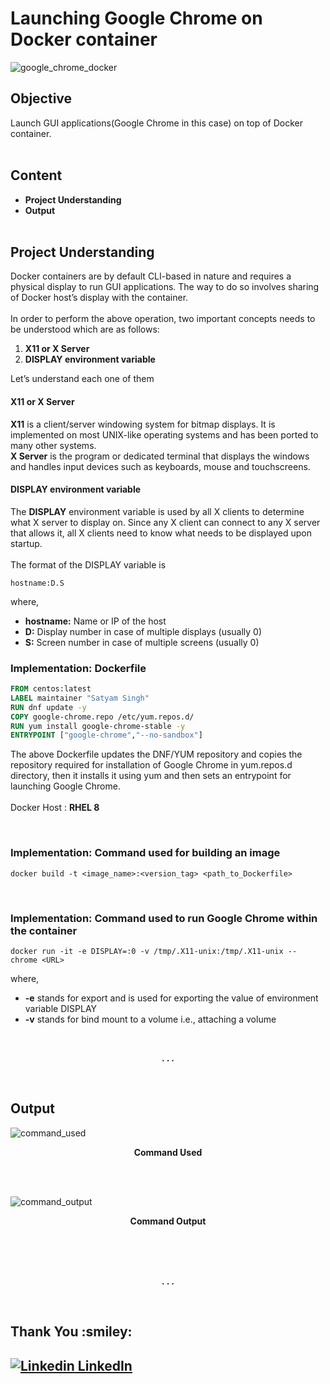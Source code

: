 # Launching Google Chrome on Docker container

![google_chrome_docker](https://miro.medium.com/max/1400/1*Yqlku7qNl5GAVFq85aLfLQ.jpeg)

## Objective
Launch GUI applications(Google Chrome in this case) on top of Docker container.
<br><br>

## Content
- **Project Understanding**
- **Output**
<br><br>

## Project Understanding
Docker containers are by default CLI-based in nature and requires a physical display to run GUI applications. The way to do so involves sharing of Docker host’s display with the container.<br><br>
In order to perform the above operation, two important concepts needs to be understood which are as follows:

1. **X11 or X Server**
2. **DISPLAY environment variable**

Let’s understand each one of them

#### X11 or X Server

**X11** is a client/server windowing system for bitmap displays. It is implemented on most UNIX-like operating systems and has been ported to many other systems.<br>
**X Server** is the program or dedicated terminal that displays the windows and handles input devices such as keyboards, mouse and touchscreens.

#### DISPLAY environment variable

The **DISPLAY** environment variable is used by all X clients to determine what X server to display on. Since any X client can connect to any X server that allows it, all X clients need to know what needs to be displayed upon startup.<br><br>
The format of the DISPLAY variable is

```
hostname:D.S
```

where,

- **hostname:** Name or IP of the host
- **D:** Display number in case of multiple displays (usually 0)
- **S:** Screen number in case of multiple screens (usually 0)

### Implementation: Dockerfile

```dockerfile
FROM centos:latest
LABEL maintainer "Satyam Singh"
RUN dnf update -y 
COPY google-chrome.repo /etc/yum.repos.d/
RUN yum install google-chrome-stable -y
ENTRYPOINT ["google-chrome","--no-sandbox"]
```

The above Dockerfile updates the DNF/YUM repository and copies the repository required for installation of Google Chrome in yum.repos.d directory, then it installs it using yum and then sets an entrypoint for launching Google Chrome.<br><br>
Docker Host : **RHEL 8**

<br>

### Implementation: Command used for building an image

```shell
docker build -t <image_name>:<version_tag> <path_to_Dockerfile>
```

<br>

### Implementation: Command used to run Google Chrome within the container

```shell
docker run -it -e DISPLAY=:0 -v /tmp/.X11-unix:/tmp/.X11-unix -- chrome <URL>
```

where,
- **-e** stands for export and is used for exporting the value of environment variable DISPLAY
- **-v** stands for bind mount to a volume i.e., attaching a volume


<br>
<p align="center"><b>. . .</b></p><br>

## Output

![command_used](https://miro.medium.com/max/1400/1*CVPlfJDj5GqGj42_43Kpsg.png)

<p align="center"><b>Command Used</b></p><br><br>

![command_output](https://miro.medium.com/max/1400/1*ut3JUQTVXmLPqKGo4kpAFQ.png)

<p align="center"><b>Command Output</b></p><br><br>

<br>
<p align="center"><b>. . .</b></p><br>

<h2>Thank You :smiley:<h2>

[![Linkedin](https://i.stack.imgur.com/gVE0j.png) LinkedIn](https://www.linkedin.com/in/satyam-singh-95a266182)
